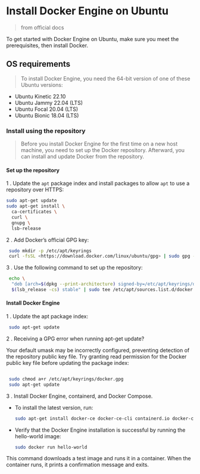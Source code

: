 # Install Docker Engine on Ubuntu
>
> from official docs

To get started with Docker Engine on Ubuntu, make sure you meet the prerequisites, then install Docker.

## OS requirements

> To install Docker Engine, you need the 64-bit version of one of these Ubuntu versions:

- Ubuntu Kinetic 22.10
- Ubuntu Jammy 22.04 (LTS)
- Ubuntu Focal 20.04 (LTS)
- Ubuntu Bionic 18.04 (LTS)

### Install using the repository

> Before you install Docker Engine for the first time on a new host machine, you need to set up the Docker repository. Afterward, you can install and update Docker from the repository.

#### Set up the repository

1 . Update the ``apt`` package index and install packages to allow ``apt`` to use a repository over HTTPS:

  ```bash
  sudo apt-get update
  sudo apt-get install \
    ca-certificates \
    curl \
    gnupg \
    lsb-release
  ```

2 . Add Docker’s official GPG key:

```bash
 sudo mkdir -p /etc/apt/keyrings
 curl -fsSL <https://download.docker.com/linux/ubuntu/gpg> | sudo gpg --dearmor -o /etc/apt/keyrings/docker.gpg
```

3 . Use the following command to set up the repository:

```bash
 echo \
  "deb [arch=$(dpkg --print-architecture) signed-by=/etc/apt/keyrings/docker.gpg] <https://download.docker.com/linux/ubuntu> \
  $(lsb_release -cs) stable" | sudo tee /etc/apt/sources.list.d/docker.list > /dev/null
```

#### Install Docker Engine

1 . Update the apt package index:

```bash
 sudo apt-get update
```

2 . Receiving a GPG error when running apt-get update?

Your default umask may be incorrectly configured, preventing detection of the repository public key file. Try granting read permission for the Docker public key file before updating the package index:

```bash

 sudo chmod a+r /etc/apt/keyrings/docker.gpg
 sudo apt-get update
```

3 . Install Docker Engine, containerd, and Docker Compose.

- To install the latest version, run:

    ```bash
    sudo apt-get install docker-ce docker-ce-cli containerd.io docker-compose-plugin
    ```

- Verify that the Docker Engine installation is successful by running the hello-world image:

    ```bash
    sudo docker run hello-world
    ```

This command downloads a test image and runs it in a container. When the container runs, it prints a
confirmation message and exits.
